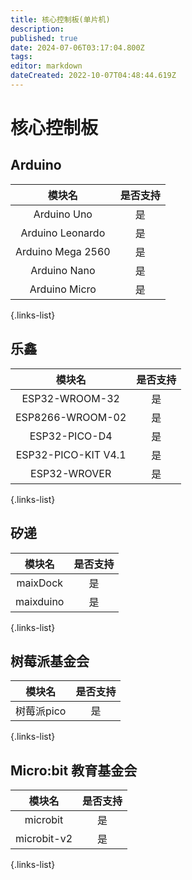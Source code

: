 ```yaml
---
title: 核心控制板(单片机)
description: 
published: true
date: 2024-07-06T03:17:04.800Z
tags: 
editor: markdown
dateCreated: 2022-10-07T04:48:44.619Z
---
```


# 核心控制板

## Arduino
| 模块名 | 是否支持 |
| :----: | :------: |
| Arduino Uno | 是 |
| Arduino Leonardo | 是 |
| Arduino Mega 2560 | 是 |
| Arduino Nano | 是 |
| Arduino Micro | 是 |

{.links-list}

## 乐鑫

| 模块名 | 是否支持 |
| :----: | :------: |
| ESP32-WROOM-32 | 是 |
| ESP8266-WROOM-02 | 是 |
| ESP32-PICO-D4 | 是 |
| ESP32-PICO-KIT V4.1 | 是 |
| ESP32-WROVER | 是 |

{.links-list}

## 矽递


| 模块名 | 是否支持 |
| :----: | :------: |
| maixDock | 是 |
| maixduino | 是 |
{.links-list}

## 树莓派基金会

| 模块名 | 是否支持 |
| :----: | :------: |
| 树莓派pico | 是 |
{.links-list}

## Micro:bit 教育基金会

| 模块名 | 是否支持 |
| :----: | :------: |
| microbit | 是 |
| microbit-v2 | 是 |
{.links-list}